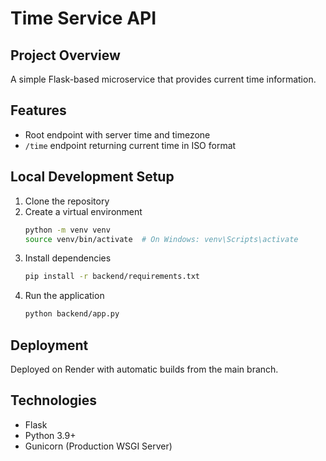 # Time Service API

## Project Overview
A simple Flask-based microservice that provides current time information.

## Features
- Root endpoint with server time and timezone
- `/time` endpoint returning current time in ISO format

## Local Development Setup
1. Clone the repository
2. Create a virtual environment
   ```bash
   python -m venv venv
   source venv/bin/activate  # On Windows: venv\Scripts\activate
   ```
3. Install dependencies
   ```bash
   pip install -r backend/requirements.txt
   ```
4. Run the application
   ```bash
   python backend/app.py
   ```

## Deployment
Deployed on Render with automatic builds from the main branch.

## Technologies
- Flask
- Python 3.9+
- Gunicorn (Production WSGI Server)

